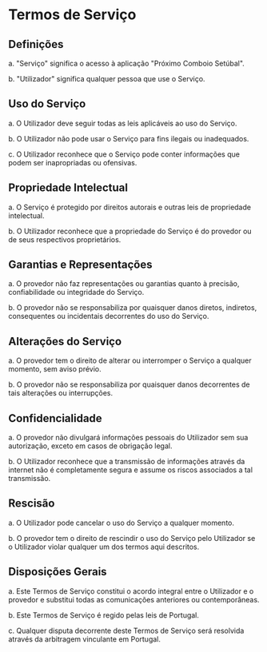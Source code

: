 # Termos de Serviço

## Definições
a. "Serviço" significa o acesso à aplicação "Próximo Comboio Setúbal".

b. "Utilizador" significa qualquer pessoa que use o Serviço.

## Uso do Serviço
a. O Utilizador deve seguir todas as leis aplicáveis ao uso do Serviço.

b. O Utilizador não pode usar o Serviço para fins ilegais ou inadequados.

c. O Utilizador reconhece que o Serviço pode conter informações que podem ser inapropriadas ou ofensivas.

## Propriedade Intelectual
a. O Serviço é protegido por direitos autorais e outras leis de propriedade intelectual.

b. O Utilizador reconhece que a propriedade do Serviço é do provedor ou de seus respectivos proprietários.

## Garantias e Representações
a. O provedor não faz representações ou garantias quanto à precisão, confiabilidade ou integridade do Serviço.

b. O provedor não se responsabiliza por quaisquer danos diretos, indiretos, consequentes ou incidentais decorrentes do uso do Serviço.

## Alterações do Serviço
a. O provedor tem o direito de alterar ou interromper o Serviço a qualquer momento, sem aviso prévio.

b. O provedor não se responsabiliza por quaisquer danos decorrentes de tais alterações ou interrupções.

## Confidencialidade
a. O provedor não divulgará informações pessoais do Utilizador sem sua autorização, exceto em casos de obrigação legal.

b. O Utilizador reconhece que a transmissão de informações através da internet não é completamente segura e assume os riscos associados a tal transmissão.

## Rescisão
a. O Utilizador pode cancelar o uso do Serviço a qualquer momento.

b. O provedor tem o direito de rescindir o uso do Serviço pelo Utilizador se o Utilizador violar qualquer um dos termos aqui descritos.

## Disposições Gerais
a. Este Termos de Serviço constitui o acordo integral entre o Utilizador e o provedor e substitui todas as comunicações anteriores ou contemporâneas.

b. Este Termos de Serviço é regido pelas leis de Portugal.

c. Qualquer disputa decorrente deste Termos de Serviço será resolvida através da arbitragem vinculante em Portugal.
